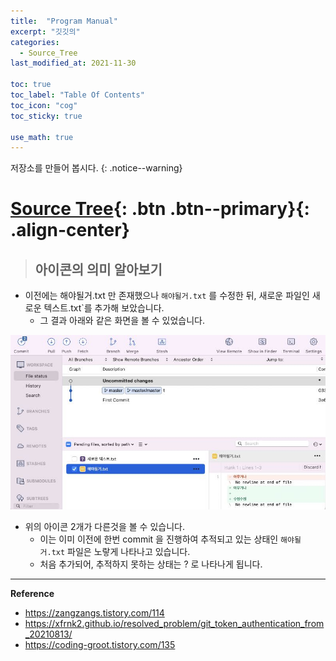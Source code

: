 ```yaml
---
title:  "Program Manual"
excerpt: "깃깃의"
categories:
  - Source_Tree
last_modified_at: 2021-11-30

toc: true
toc_label: "Table Of Contents"
toc_icon: "cog"
toc_sticky: true

use_math: true
---
```


 저장소를 만들어 봅시다.
{: .notice--warning}

# [Source Tree](#link){: .btn .btn--primary}{: .align-center}

> ## 아이콘의 의미 알아보기

- 이전에는 해야될거.txt 만 존재했으나  `해야될거.txt` 를 수정한 뒤, 새로운 파일인 새로운 텍스트.txt`를 추가해 보았습니다. 
  - 그 결과 아래와 같은 화면을 볼 수 있었습니다.

![jpg](/assets/images/Program/24_1.jpg)

- 위의 아이콘 2개가 다른것을 볼 수 있습니다. 
  - 이는 이미 이전에 한번 commit 을 진행하여 추적되고 있는 상태인 `해야될거.txt` 파일은 노랗게 나타나고 있습니다.
  - 처음 추가되어, 추적하지 못하는 상태는 ? 로 나타나게 됩니다.

---

**Reference**

- <https://zangzangs.tistory.com/114>
- <https://xfrnk2.github.io/resolved_problem/git_token_authentication_from_20210813/>
- <https://coding-groot.tistory.com/135>




